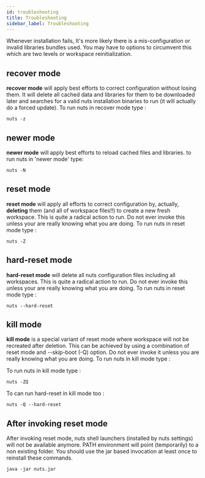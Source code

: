 ```yaml
---
id: troubleshooting
title: Troubleshooting
sidebar_label: Troubleshooting
---
```



Whenever installation fails, It's more likely there is a mis-configuration or invalid libraries bundles used. You may have to options
to circumvent this which are two levels or workspace reinitialization.

## recover mode
**recover mode** will apply best efforts to correct configuration without losing them. It will delete all cached data and 
libraries for them to be downloaded later and searches for a valid nuts installation binaries to run (it will actually 
do a forced update). To run nuts in recover mode type :

```
nuts -z
```

## newer mode
**newer mode** will apply best efforts to reload cached files and libraries. to run nuts in 'newer mode' type:

```
nuts -N
```

## reset mode
**reset mode** will apply all efforts to correct configuration by, actually, **deleting** them 
(and all of workspace files!!) to create a new fresh workspace. This is quite a radical action to run. Do not ever
invoke this unless your are really knowing what you are doing. 
To run nuts in reset mode type :

```
nuts -Z
```

## hard-reset mode
**hard-reset mode** will delete all nuts configuration files including all workspaces. 
This is quite a radical action to run. Do not ever invoke this unless your are really knowing what you are doing. 
To run nuts in reset mode type :

```
nuts --hard-reset
```

## kill mode
**kill mode** is a special variant of reset mode where workspace will not be recreated after deletion. 
This can be achieved by using a combination of reset mode and --skip-boot (-Q) option. Do not ever
invoke it unless you are really knowing what you are doing. To run nuts in kill mode type :

To run nuts in kill mode type :
```
nuts -ZQ
```

To can run hard-reset in kill mode too :
```
nuts -Q --hard-reset
```

## After invoking reset mode
After invoking reset mode, nuts shell launchers (installed by nuts settings) will not be available anymore. 
PATH environment will point (temporarily) to a non existing folder. You should use the jar based invocation at least once to reinstall these commands.

```
java -jar nuts.jar
```